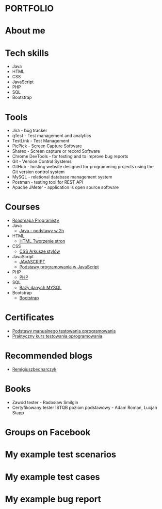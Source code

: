 # PORTFOLIO

# About me

# Tech skills
* Java
* HTML
* CSS
* JavaScript
* PHP
* SQL
* Bootstrap
# Tools
* Jira - bug tracker
* qTest - Test management and analytics
* TestLink - Test Management
* PicPick - Screen Capture Software
* Sharex - Screen capture or record Software
* Chrome DevTools - for testing and to improve bug reports
* Git - Version Control Systems
* GitHub - hosting website designed for programming projects using the Git version control system
* MySQL - relational database management system
* Postman - testing tool for REST API
* Apache JMeter - application is open source software
# Courses
* [Roadmapa Programisty](https://www.programujodpodstaw.pl/roadmapa-programisty/)
* Java
    * [Java - podstawy w 2h](https://www.youtube.com/watch?v=6G19kFcVXTo)
* HTML
    * [HTML Tworzenie stron ](https://miroslawzelent.pl/kurs-html/)
* CSS
    * [CSS Arkusze stylów](https://miroslawzelent.pl/kurs-css/)
* JavaScript
    * [JAVASCRIPT](https://miroslawzelent.pl/kurs-javascript/)
    * [Podstawy programowania w JavaScript](https://www.youtube.com/watch?v=udxqsJXJM5Q)
* PHP
     * [PHP](https://miroslawzelent.pl/kurs-php/)
* SQL
    * [Bazy danych MYSQL](https://miroslawzelent.pl/kurs-mysql/)
* Bootstrap
    * [Bootstrap](https://miroslawzelent.pl/kurs-bootstrap/)
# Certificates
* [Podstawy manualnego testowania oprogramowania](https://www.udemy.com/certificate/UC-957b9095-8ecf-4989-afc4-caeb5f66b633/)
* [Praktyczny kurs testowania oprogramowania](https://www.udemy.com/certificate/UC-0ea48586-29c1-4866-add6-e6b01c3286ba/)

# Recommended blogs
* [Remigiuszbednarczyk](https://remigiuszbednarczyk.pl)

# Books
* Zawód tester - Radosław Smilgin
* Certyfikowany tester ISTQB poziom podstawowy - Adam Roman, Lucjan Stapp
# Groups on Facebook

# My example test scenarios

# My example test cases

# My example bug report
